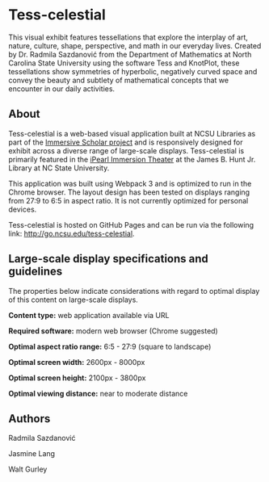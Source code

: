 # Tess-celestial

This visual exhibit features tessellations that explore the interplay of art, nature, culture, shape, perspective, and math in our everyday lives. Created by Dr. Radmila Sazdanović from the Department of Mathematics at North Carolina State University using the software Tess and KnotPlot, these tessellations show symmetries of hyperbolic, negatively curved space and convey the beauty and subtlety of mathematical concepts that we encounter in our daily activities.

## About

Tess-celestial is a web-based visual application built at NCSU Libraries as part of the [Immersive Scholar project](https://www.immersivescholar.org/) and is responsively designed for exhibit across a diverse range of large-scale displays. Tess-celestial is primarily featured in the [iPearl Immersion Theater](https://github.com/NCSU-Libraries/visualization_templates/blob/master/HuntLibraryVideoWallGuide.md#ipearl-immersion-theater) at the James B. Hunt Jr. Library at NC State University.

This application was built using Webpack 3 and is optimized to run in the Chrome browser. The layout design has been tested on displays ranging from 27:9 to 6:5 in aspect ratio. It is not currently optimized for personal devices.

Tess-celestial is hosted on GitHub Pages and can be run via the following link: http://go.ncsu.edu/tess-celestial.

## Large-scale display specifications and guidelines

The properties below indicate considerations with regard to optimal display of this content on large-scale displays.

**Content type:** web application available via URL

**Required software:** modern web browser (Chrome suggested)

**Optimal aspect ratio range:** 6:5 - 27:9 (square to landscape)

**Optimal screen width:** 2600px - 8000px

**Optimal screen height:** 2100px - 3800px

**Optimal viewing distance:** near to moderate distance

## Authors

Radmila Sazdanović

Jasmine Lang

Walt Gurley
